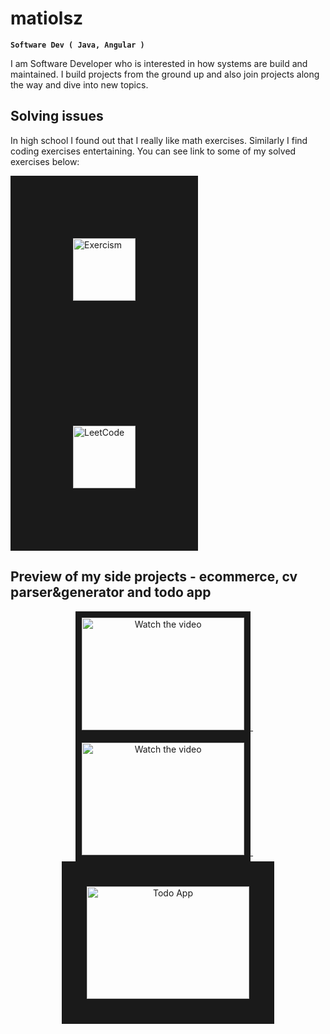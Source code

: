 # matiolsz

**` Software Dev ( Java, Angular ) `**

I am Software Developer who is interested in how systems are build and maintained. I build projects from the ground up and also join projects along the way and
dive into new topics. 

## Solving issues
In high school I found out that I really like math exercises. Similarly I find coding exercises entertaining. You can see link to some of my solved exercises below: 

<a href="https://exercism.org/profiles/matiolsz" target="_blank">
 <img src="https://avatars.githubusercontent.com/u/5624255?s=200&v=4" alt="Exercism" width="100" height="100"  border="100" />
</a>
<a href="https://leetcode.com/matiolsz/" target="_blank">
 <img src="https://leetcode.com/static/images/LeetCode_logo_rvs.png" alt="LeetCode" width="100" height="100" border="100" />
</a>

## Preview of my side projects - ecommerce, cv parser&generator and todo app
<p align="middle"> 
<a href="https://youtu.be/MWh8JTY3cjM" target="_blank">
 <img src="https://i.ytimg.com/an_webp/MWh8JTY3cjM/mqdefault_6s.webp?du=3000&sqp=CLazw6sG&rs=AOn4CLAdc8cLs7xoIqwYkxY-kwyDZ0TpSQ" alt="Watch the video" width="260" height="180" border="10" />
</a>
    &nbsp;&nbsp;&nbsp;
<a href="https://youtu.be/AT6cSrY-RCs" target="_blank">
 <img src="https://i9.ytimg.com/vi/AT6cSrY-RCs/mqdefault.jpg?sqp=COzyw6sG-oaymwEmCMACELQB8quKqQMa8AEB-AH-CYAC0AWKAgwIABABGGUgZShlMA8=&rs=AOn4CLBU9zG3vSZjIQxFa_uMbbyD9Lzhpw" alt="Watch the video" width="260" height="180" border="10" />
</a>
   &nbsp;&nbsp;&nbsp;
 <a href="https://youtu.be/KKcMnoBBaYU" target="_blank">
 <img src="https://i9.ytimg.com/vi/KKcMnoBBaYU/mqdefault.jpg?sqp=CJDnw6sG-oaymwEmCMACELQB8quKqQMa8AEB-AHuCYAC0AWKAgwIABABGFggLSh_MA8=&rs=AOn4CLCQfcLX7hen06cqY6ULXx2H0qw3Tg" alt="Todo App" width="260" height="180" border="40" />
</a>
</p>
<!--
**matiolsz/matiolsz** is a ✨ _special_ ✨ repository because its `README.md` (this file) appears on your GitHub profile.

Here are some ideas to get you started:

- 🔭 I’m currently working on ...
- 🌱 I’m currently learning ...
- 👯 I’m looking to collaborate on ...
- 🤔 I’m looking for help with ...
- 💬 Ask me about ...
- 📫 How to reach me: ...
- 😄 Pronouns: ...
- ⚡ Fun fact: ...
-->

